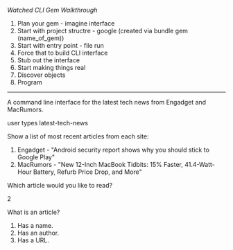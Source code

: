 *Watched CLI Gem Walkthrough*
1. Plan your gem - imagine interface
2. Start with project structre - google (created via bundle gem (name_of_gem))
3. Start with entry point - file run
4. Force that to build CLI interface
5. Stub out the interface
6. Start making things real
7. Discover objects
8. Program

---------------------------------------------------------------------------------

A command line interface for the latest tech news from Engadget and MacRumors.

user types latest-tech-news

Show a list of most recent articles from each site:

1. Engadget - "Android security report shows why you should stick to Google Play"
2. MacRumors - "New 12-Inch MacBook Tidbits: 15% Faster, 41.4-Watt-Hour Battery, Refurb Price Drop, and More"

Which article would you like to read?

2



What is an article?
1. Has a name.
2. Has an author.
3. Has a URL.
